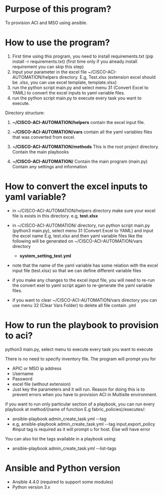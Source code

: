 # Purpose of this program?
To provision ACI and MSO using ansible.



# How to use the program?


1. First time using this program, you need to install requirements.txt (pip install -r requirements.txt) (first time only if you already install requirement you can skip this step)
2. Input your parameter in the excel file ~/CISCO-ACI-AUTOMATION/helpers directory. E.g, Test.xlsx (extension excel should be .xlsx, you can use excel template, template.xlsx)
3. run the python script main.py and select menu 31 (Convert Excel to YAML) to convert the excel inputs to yaml variable files.
4. run the python script main.py to execute every task you want to execute.

Directory structure:

1. **~/CISCO-ACI-AUTOMATION/helpers**
contain the excel input file.


2. **~/CISCO-ACI-AUTOMATION/vars**
contain all the yaml variables files that was converted from excel.

3. **~/CISCO-ACI-AUTOMATION/methods**
This is the root project directory.
Contain the main playbooks

4. **~/CISCO-ACI-AUTOMATION/**
Contain the main program (main.py)
Contain any settings and information

# How to convert the excel inputs to yaml variable?

- in ~/CISCO-ACI-AUTOMATION/helpers directory make sure your excel file is exists in this directory.
e.g, **test.xlsx**


- in ~/CISCO-ACI-AUTOMATION/ directory, run python script main.py (python3 main.py), select menu 31 (Convert Excel to YAML) and input the excel name E.g, test.xlsx and then yaml variable files like the following will be generated on ~/CISCO-ACI-AUTOMATION/vars directory 
    - **system_setting_test.yml**


- note that the name of the yaml variable has some relation with the excel input file (test.xlsx) so that we can define
different variable files


- if you make any changes to the excel input file, you will need to re-run the convert exel to yaml script again to re-generate the
yaml variable files.

- if you want to clear ~/CISCO-ACI-AUTOMATION/vars directory you can use menu 32 (Clear Vars Folder) to delete all file contain .yml




# How to run the playbook to provision to aci?
python3 main.py, select menu to execute every task you want to execute

There is no need to specify inventory file. The program will prompt you for 
- APIC or MSO ip address
- Username
- Password
- excel file (without extension)
- Just key the parameters and it will run. Reason for doing this is to prevent errors when you have to provision ACI in Multisite environment.


if you want to run only particular section of a playbook, you can run every playbook at method/(name of function E.g fabric_policies)/executes/:
- ansible-playbook admin_create_task.yml --tag <tags-to-use>
- e.g, ansible-playbook admin_create_task.yml --tag input,export_policy       #input tag is required as it will prompt u for host. Else will have error 

You can also list the tags available in a playbook using:
- ansible-playbook admin_create_task.yml --list-tags

# Ansible and Python version
- Ansible 4.4.0 (required to support some modules)
- Python version 3.x

